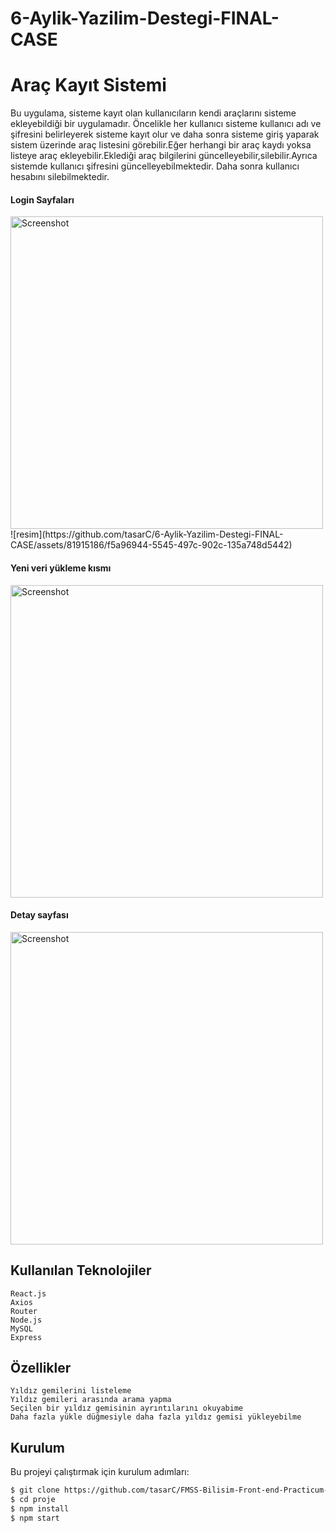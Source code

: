 # 6-Aylik-Yazilim-Destegi-FINAL-CASE
# Araç Kayıt Sistemi


 Bu uygulama, sisteme kayıt olan kullanıcıların kendi araçlarını sisteme ekleyebildiği bir uygulamadır. Öncelikle her kullanıcı sisteme kullanıcı adı ve şifresini belirleyerek sisteme kayıt olur ve daha sonra sisteme giriş yaparak sistem üzerinde araç  listesini görebilir.Eğer herhangi bir araç kaydı yoksa listeye araç ekleyebilir.Eklediği araç bilgilerini güncelleyebilir,silebilir.Ayrıca  sistemde kullanıcı şifresini güncelleyebilmektedir. Daha sonra kullanıcı hesabını silebilmektedir.
 
 #### Login Sayfaları
<img src="https://user-images.githubusercontent.com/81915186/235326773-35ab0258-9b2a-429a-a4a0-b81fd668f59b.png" alt="Screenshot" width="500">
![resim](https://github.com/tasarC/6-Aylik-Yazilim-Destegi-FINAL-CASE/assets/81915186/f5a96944-5545-497c-902c-135a748d5442)


#### Yeni veri yükleme kısmı
<img src="https://user-images.githubusercontent.com/81915186/235326800-d4468908-70c7-41c6-9f7f-6f58bcec978f.png" alt="Screenshot" width="500">

#### Detay sayfası
<img src="https://user-images.githubusercontent.com/81915186/235326811-9db64ff0-8fc9-490f-b7d0-c57ed346d14e.png" alt="Screenshot" width="500">

## Kullanılan Teknolojiler

    React.js
    Axios
    Router
    Node.js
    MySQL
    Express
    
    
## Özellikler

    Yıldız gemilerini listeleme
    Yıldız gemileri arasında arama yapma
    Seçilen bir yıldız gemisinin ayrıntılarını okuyabime
    Daha fazla yükle düğmesiyle daha fazla yıldız gemisi yükleyebilme 

## Kurulum

Bu projeyi çalıştırmak için kurulum adımları:

```sh
$ git clone https://github.com/tasarC/FMSS-Bilisim-Front-end-Practicum-FINAL-CASE.git
$ cd proje
$ npm install
$ npm start



